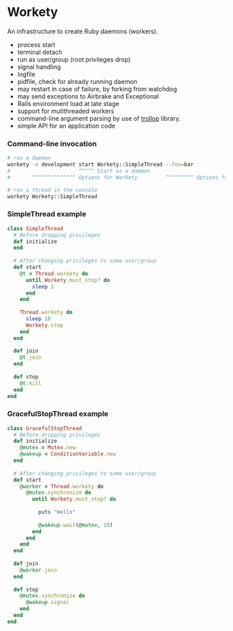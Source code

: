 Workety
=======

An infrastructure to create Ruby daemons (workers).

* process start
* terminal detach
* run as user/group (root privileges drop)
* signal handling
* logfile
* pidfile, check for already running daemon
* may restart in case of failure, by forking from watchdog
* may send exceptions to Airbrake and Exceptional
* Rails environment load at late stage
* support for mutithreaded workers
* command-line argument parsing by use of [trollop](http://trollop.rubyforge.org) library.
* simple API for an application code


### Command-line invocation

```sh
# run a daemon
workety -e development start Workety::SimpleThread --foo=bar
#                      ^^^^^ Start as a daemon 
#       ^^^^^^^^^^^^^^ Options for Workety         ^^^^^^^^^ Options for the class

# run a thread in the console
workety Workety::SimpleThread
```

### SimpleThread example

```ruby
class SimpleThread
  # Before dropping privileges 
  def initialize
  end
  
  # After changing privileges to some user/group
  def start
    @t = Thread.workety do
      until Workety.must_stop? do
        sleep 1
      end
    end
    
    Thread.workety do
      sleep 10
      Workety.stop
    end
  end
  
  def join
    @t.join
  end
  
  def stop
    @t.kill
  end
end
```

### GracefulStopThread example

```ruby
class GracefulStopThread
  # Before dropping privileges 
  def initialize
    @mutex = Mutex.new
    @wakeup = ConditionVariable.new
  end
  
  # After changing privileges to some user/group
  def start
    @worker = Thread.workety do
      @mutex.synchronize do
        until Workety.must_stop? do
          
          puts "Hello"
          
          @wakeup.wait(@mutex, 10)
        end
      end
    end
  end
  
  def join
    @worker.join
  end
  
  def stop
    @mutex.synchronize do
      @wakeup.signal
    end
  end
end
```
